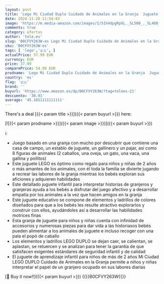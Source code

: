 ```yaml
---
layout: post
title: 'Lego Mi Ciudad Duplo Cuidado de Animales en la Granja  Juguete Didáctico para Bebés  Casa de Campo  Figuras de Caballos  Vacas  Gallina y Pollitos  Juego Educativo para Niños y Niñas de 2 Años 10416'
date: 2024-11-28 11:54:03
image: 'https://m.media-amazon.com/images/I/51h4dpgRpXL._SL500_._SL400_.jpg'
comments: true
category: ofertas
author: 'tole.es'
slug: 'B0CFVY263W-es Lego Mi Ciudad Duplo Cuidado de Animales en la Granja...'
sku: 'B0CFVY263W-es'
tags: [ 'lego','🇪🇸', ]
actualPrice: 37.99 EUR
currency: EUR
price: 37.99
comparePrice: 54.99 EUR
prodname: 'Lego Mi Ciudad Duplo Cuidado de Animales en la Granja  Juguete Didáctico para Bebés  Casa de Campo  Figuras de Caballos  Vacas  Gallina y Pollitos  Juego Educativo para Niños y Niñas de 2 Años 10416'
country: 'es'
flag: '🇪🇸'
brand: ''
buyurl: 'https://www.amazon.es/dp/B0CFVY263W/?tag=tolees-21'
descuento: '30.91'
average: '45.1011111111111'
---
```


There's a deal [{{< param title >}}]({{< param buyurl >}})  here:

[![{{< param prodname >}}]({{< param image >}})]({{< param buyurl >}})

ℹ️:

- Juego basado en una granja con mucho por descubrir que contiene una casa de campo, un establo de juguete, un gallinero y un pajar, así como 8 figuras de animales (2 caballos, una oveja, un gato, una vaca, una gallina y pollitos)
- Este juguete LEGO es óptimo como regalo para niños y niñas de 2 años o más amantes de los animales, con él toda la familia se divierte jugando a recrear las labores de la granja mientras los bebés exploran sus aficiones y adquieren habilidades
- Este detallado juguete infantil para interpretar historias de granjeros y granjeras ayuda a los bebés a disfrutar del juego afectivo y a desarrollar empatía por los animales a la vez que hacen amigos en la granja
- Este juguete educativo se compone de elementos y ladrillos de colores diseñados para que a los bebés les resulte atractivo explorarlos y construir con ellos, ayudándoles así a desarrollar las habilidades motrices finas
- Esta granja de juguete para niños y niñas cuenta con infinidad de accesorios y numerosas piezas para dar vida a las historiasos bebés pueden alimentar a los animales de juguete e incluso recoger con una pala el popó de caballo
- Los elementos y ladrillos LEGO DUPLO se dejan caer, se calientan, se aplastan, se retuercen y se analizan para tener la garantía de que satisfacen exigentes estándares de seguridad infantil y de calidad
- El juguete de aprendizaje infantil para niños de más de 2 años Mi Ciudad LEGO DUPLO Cuidado de Animales en la Granja permite a niños y niñas interpretar el papel de un granjero ocupado en sus labores diarias

[🛒 Buy it now!!]({{< param buyurl >}})
{{<world>}}B0CFVY263W{{</world>}}

